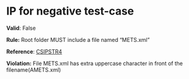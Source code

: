 # IP for negative test-case

**Valid**: False

**Rule:** Root folder MUST include a file named “METS.xml”

**Reference**: [CSIPSTR4](https://dilcisboard.github.io/E-ARK-CSIP/specification/implementation/structure/#CSIPSTR4)

**Violation:** File METS.xml has extra uppercase character in front of the filename(AMETS.xml)